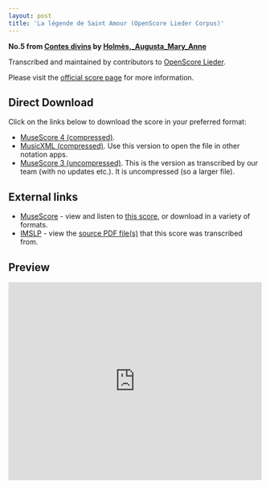 ```yaml
---
layout: post
title: 'La légende de Saint Amour (OpenScore Lieder Corpus)'
---
```


__No.5 from [Contes divins](https://fourscoreandmore.org/openscore/lieder/Holmès,_Augusta_Mary_Anne/Contes_divins/) by [Holmès,_Augusta_Mary_Anne](https://fourscoreandmore.org/openscore/lieder/Holmès,_Augusta_Mary_Anne)__

Transcribed and maintained by contributors to [OpenScore Lieder].

Please visit the [official score page] for more information.

[official score page]: https://musescore.com/openscore-lieder-corpus/scores/5905678
[OpenScore Lieder]: https://musescore.com/openscore-lieder-corpus

## Direct Download

Click on the links below to download the score in your preferred format:
- [MuseScore 4 (compressed)](https://github.com/openscore/lieder/blob/main/scores/Holmès,_Augusta_Mary_Anne/Contes_divins/5_La_légende_de_Saint_Amour/lc5905678.mscz?raw=true).
- [MusicXML (compressed)](https://github.com/openscore/lieder/blob/main/scores/Holmès,_Augusta_Mary_Anne/Contes_divins/5_La_légende_de_Saint_Amour/lc5905678.mxl?raw=true). Use this version to open the file in other notation apps.
- [MuseScore 3 (uncompressed)](https://github.com/openscore/lieder/blob/main/scores/Holmès,_Augusta_Mary_Anne/Contes_divins/5_La_légende_de_Saint_Amour/lc5905678.mscx?raw=true). This is the version as transcribed by our team (with no updates etc.). It is uncompressed (so a larger file).

## External links

- [MuseScore] - view and listen to [this score][MuseScore], or download in a variety of formats.
- [IMSLP] - view the [source PDF file(s)][IMSLP] that this score was transcribed from.

[MuseScore]: https://musescore.com/score/5905678
[IMSLP]: https://imslp.org/wiki/Special:ReverseLookup/588990

## Preview

<iframe width="100%" height="394" src="https://musescore.com/openscore-lieder-corpus/scores/5905678/embed" frameborder="0" allowfullscreen allow="autoplay; fullscreen"></iframe>
